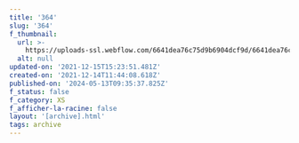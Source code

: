 ```yaml
---
title: '364'
slug: '364'
f_thumbnail:
  url: >-
    https://uploads-ssl.webflow.com/6641dea76c75d9b6904dcf9d/6641dea76c75d9b6904dd308_364.jpg
  alt: null
updated-on: '2021-12-15T15:23:51.481Z'
created-on: '2021-12-14T11:44:08.618Z'
published-on: '2024-05-13T09:35:37.825Z'
f_status: false
f_category: XS
f_afficher-la-racine: false
layout: '[archive].html'
tags: archive
---
```



